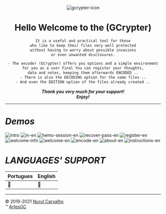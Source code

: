 <div align="center">

![gcrypter-icon](img/gcrypter.png)

# Hello Welcome to the (GCrypter)

```txt
It is a useful and practical tool for those
who like to keep their files very well protected
without having to worry about possible invasions
or even unwanted disclosures.

- The encoder (GCrypter) offers you options and a simple environment
for you as a user Final You can register your thoughts,
data and notes, keeping them afterwards ENCODED ..
- There is also the DECODING option for the same files ..
- And even the EDITION option of the files already created ..
```

_**Thank you very much for your support! \
Enjoy!**_

</div>

---

# _Demos_

![intro](img/demo/intro.png)
![in-en](img/demo/in-en.png)
![hemo-session-en](img/demo/login.png)
![recover-pass-en](img/demo/recover.png)
![register-en](img/demo/register.png)
![welcome-info](img/demo/welcome-info.png)
![welcome-en](img/demo/welcomepage.png)
![encode-en](img/demo/encodepage.png)
![about-en](img/demo/about.png)
![instructions-en](img/demo/instructions.png)

# _LANGUAGES' SUPPORT_

| Portugues | English |
| --- | --- |
| :100: | :100: |

---

&copy; 2019-2021 [Nurul Carvalho](mailto:nuruldecarvalho@gmail.com) \
&trade; [ArtesGC](https://artesgc.home.blog)
